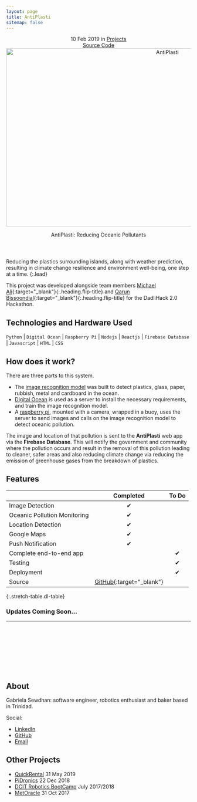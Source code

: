 ```yaml
---
layout: page
title: AntiPlasti
sitemap: false
---
```



<div markdown="0">
  <header>
    <div class ="row_project">
      <div class="column_project_l">
        <div class="post-date"> 
          <time datetime="2020-05-31T00:00:00+00:00">10 Feb 2019</time> in <a href="/portfolio/projects_test/" class="flip-title">Projects</a>
        </div>
      </div>
      <div class="column_project_l2">
        <a href="https://github.com/antiplasti" target="_blank" class="external heading flip-title">Source Code</a>
      </div>
    </div>
    <div class="lead aspect-ratio sixteen-nine flip-project-img"> 
      <img src="/portfolio/images/projects/antiplasti/antiplasti_large.jpg" alt="AntiPlasti" width="864" height="486" loading="lazy">
    </div>
    <p class="note-sm" title="AntiPlasti"> AntiPlasti: Reducing Oceanic Pollutants</p>
  </header>
</div>

Reducing the plastics surrounding islands, along with weather prediction, resulting in climate change resilience and environment well-being, one step at a time.
{:.lead}

This project was developed alongside team members [Michael Ali](https://www.linkedin.com/in/michael-ali-79531932/){:target="_blank"}{:.heading.flip-title} and [Qarun Bissoondial](https://www.linkedin.com/in/qarun-qadir-bissoondial/){:target="_blank"}{:.heading.flip-title} for the DadliHack 2.0 Hackathon.


## Technologies and Hardware Used
`Python` | `Digital Ocean` | `Raspberry Pi` |  `Nodejs` | `Reactjs` | `Firebase Database` | `Javascript` | `HTML` | `CSS`
<!-- {:.faded} -->


## How does it work?
There are three parts to this system. 
- The [image recognition model](https://github.com/antiplasti/Plastic-Detection-Model) was built to  detect plastics, glass, paper, rubbish, metal and cardboard in the ocean. 
- [Digital Ocean](https://github.com/antiplasti/Anti-Plasti-System) is used as a server to install the necessary requirements, and train the image recognition model. 
- A [raspberry pi](), mounted with a camera, wrapped in a buoy, uses the server to send images and calls on the image recognition model to detect oceanic pollution. 

The image and location of that pollution is sent to the **AntiPlasti** web app via the **Firebase Database**. This will notify the government and community where the pollution occurs and result in the removal of this pollution leading to cleaner, safer areas and also reducing climate change via reducing the emission of greenhouse gases from the breakdown of plastics.

## Features

|                               | Completed      | To Do               |
|:------------------------------|:--------------:|:-------------------:|
| Image Detection               | &#x2714;       |                     |
| Oceanic Pollution Monitoring  | &#x2714;       |                     |
| Location Detection            | &#x2714;       |                     |
| Google Maps                   | &#x2714;       |                     |
| Push Notification             | &#x2714;       |                     |
| Complete end-to-end app       |                | &#x2714;            |
| Testing                       |                | &#x2714;            |
| Deployment                    |                | &#x2714;            |
| Source                        | [GitHub](https://github.com/antiplasti){:target="_blank"}   |                   |
{:.stretch-table.dl-table}
 

### Updates Coming Soon...


<div markdown="0">
  <hr class="dingbat related">
  <aside class="about related mt4 mb4" role="complementary">
    <div class="author mt4"> 
      <img src="/portfolio/images/gabieicon_128.png" srcset="/portfolio/images/gabieicon_128.png 1x,/portfolio/images/gabieicon_256.png 2x" alt="<Gabriela> <Sewdhan>" class="avatar" width="120" height="120" loading="lazy" style="opacity: 0;">
      <h2 class="page-title hr-bottom"> About</h2>
      <p>Gabriela Sewdhan: software engineer, robotics enthusiast and baker based in Trinidad.</p>
      <div class="sidebar-social"> <span class="sr-only">Social:</span>
        <ul>
          <li> 
            <a href="https://www.linkedin.com/in/gabriela-sewdhan-3ba495120" target="_blank" title="LinkedIn" class="no-mark-external"> <span class="icon-linkedin2"></span> <span class="sr-only">LinkedIn</span> </a>
          </li>
          <li> 
            <a href="https://github.com/GabrielaSewdhan" target="_blank" title="GitHub" class="no-mark-external"> <span class="icon-github"></span> <span class="sr-only">GitHub</span> </a>
          </li>
          <li> 
            <a href="mailto:gabiems13@gmail.com" target="_blank" title="Email" class="no-mark-external"> <span class="icon-mail"></span> <span class="sr-only">Email</span> </a>
          </li>
        </ul>
      </div>
    </div>
  </aside>
  <aside class="related mb4" role="complementary">
    <h2 class="hr-bottom">Other Projects</h2>
    <ul class="related-posts">
      <li class="h4"> 
        <a href="/portfolio/projectlist/QuickRental/" class="flip-title"><span>QuickRental</span></a> <time class="faded fine" datetime="2020-07-03T00:00:00+00:00">31 May 2019</time>
      </li>
      <li class="h4"> 
        <a href="/portfolio/projectlist/PiDronics/" class="flip-title"><span>PiDronics</span></a> <time class="faded fine" datetime="2018-06-01T00:00:00+00:00">22 Dec 2018</time>
      </li>
      <li class="h4"> 
        <a href="/portfolio/projectlist/dcitCamp-2017-2018/" class="flip-title"><span>DCIT Robotics BootCamp</span></a> <time class="faded fine" datetime="2017-11-23T00:00:00+00:00">July 2017/2018</time>
      </li>
      <li class="h4"> 
        <a href="/portfolio/projectlist/MetOracle/" class="flip-title"><span>MetOracle</span></a> <time class="faded fine" datetime="2017-11-23T00:00:00+00:00">31 Oct 2017</time>
      </li>
    </ul>
  </aside>
</div>
